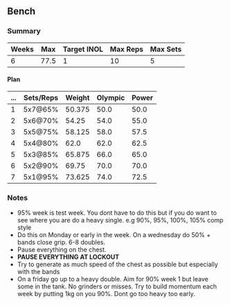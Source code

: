 ## Bench

### Summary

Weeks | Max | Target INOL | Max Reps | Max Sets
--- | --- | --- | --- | ---
6 | 77.5 | 1 | 10 | 5

#### Plan

 ... | Sets/Reps | Weight | Olympic | Power
--- | --- | --- | --- | ---
1 | 5x7@65% | 50.375 | 50.0 | 50.0
2 | 5x6@70% | 54.25 | 54.0 | 55.0
3 | 5x5@75% | 58.125 | 58.0 | 57.5
4 | 5x4@80% | 62.0 | 62.0 | 62.5
5 | 5x3@85% | 65.875 | 66.0 | 65.0
6 | 5x2@90% | 69.75 | 70.0 | 70.0
7 | 5x1@95% | 73.625 | 74.0 | 72.5

### Notes

- 95% week is test week. You dont have to do this but if you do want to see where you are do a heavy single. e.g 90%, 95%, 100%, 105% comp style
- Do this on Monday or early in the week. On a wednesday do 50% + bands close grip. 6-8 doubles.
- Pause everything on the chest.
- **PAUSE EVERYTHING AT LOCKOUT**
- Try to generate as much speed of the chest as possible but especially with the bands
- On a friday go up to a heavy double. Aim for 90% week 1 but leave some in the tank. No grinders or misses. Try to build momentum each week by putting 1kg on you 90%. Dont go too heavy too early.

